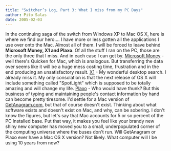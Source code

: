 ```yaml
---
title: "Switcher’s Log, Part 3: What I miss from my PC Days"
author: Pito Salas
date: 2005-02-03
---
```




In the continuing saga of the switch from Windows XP to Mac OS X, here is
where we find our hero…. I have more or less gotten all the applications I use
over onto the Mac. Almost all of them. I will be forced to leave behind
**Microsoft Money, X1 and Plaxo**. Of all the stuff I ran on the PC, those are
the only three that I miss. And in each case I can get by. [Microsoft
Money](<http://www.microsoft.com/money/default.mspx>) - well there's Quicken
for Mac, which is analogous. But transferring the data over seems like it will
be a huge mess costing time, frustration and in the end producing an
unsatisfactory result. [X1](<http://www.x1.com/>) - My wonderful desktop
search. I already miss it. My only consolation is that the next release of OS
X will include something called "SpotLight" which is supposed to be totally
amazing and will change my life. [Plaxo](<http://www.plaxo.com/>) - Who would
have thunk? But this business of typing and maintaining people's contact
information by hand can become pretty tiresome. I'd settle for a Mac version
of[ GetAnagram.com](<http://getanagram.com/>), but that of course doesn't
exist. Thinking about what software exists and doesn't exist on Mac, and why,
can be sobering. I don't know the figures, but let's say that Mac accounts for
5 or so percent of the PC Installed base.  Put that way, it makes you feel
like your brandy new shiny new computer has moved you to a small,
underpopulated corner of the computing universe where the buses don't run.
Will GetAnagram or Plaxo ever have a Mac OS X version? Not likely. What
computer will I be using 10 years from now?


